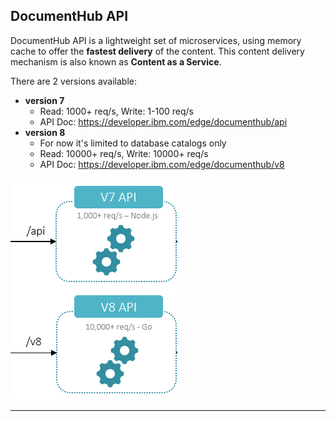 ## DocumentHub API

DocumentHub API is a lightweight set of microservices, using memory cache to offer the **fastest delivery** of the content. This content delivery mechanism is also known as **Content as a Service**.

There are 2 versions available:
- **version 7**
  - Read: 1000+ req/s, Write: 1-100 req/s
  - API Doc: https://developer.ibm.com/edge/documenthub/api
- **version 8**
  - For now it's limited to database catalogs only
  - Read: 10000+ req/s, Write: 10000+ req/s
  - API Doc: https://developer.ibm.com/edge/documenthub/v8


![API](_attachments/api1.png)

--------

